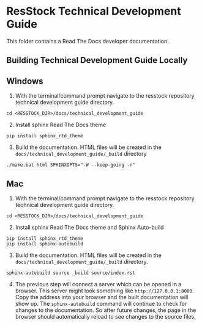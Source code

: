 # ResStock Technical Development Guide

This folder contains a Read The Docs developer documentation.

## Building Technical Development Guide Locally

## Windows
1. With the terminal/command prompt navigate to the resstock repository technical development guide directory.

```
cd <RESSTOCK_DIR>/docs/technical_development_guide
```

2. Install sphinx Read The Docs theme

```
pip install sphinx_rtd_theme
```

3. Build the documentation. HTML files will be created in the `docs/technical_development_guide/_build` directory

```
./make.bat html SPHINXOPTS="-W --keep-going -n"
```
 

## Mac

1. With the terminal/command prompt navigate to the resstock repository technical development guide directory.

```
cd <RESSTOCK_DIR>/docs/technical_development_guide
```

2. Install sphinx Read The Docs theme and Sphinx Auto-build

```
pip install sphinx_rtd_theme
pip install sphinx-autobuild
```

3. Build the documentation. HTML files will be created in the `docs/technical_development_guide/_build` directory. 

```
sphinx-autobuild source _build source/index.rst
```

4. The previous step will connect a server which can be opened in a browser. This server might look something like `http://127.0.0.1:8000`. Copy the address into your browser and the built documentation will show up. The `sphinx-autobuild` command will continue to check for changes to the documentation. So after future changes, the page in the browser should automatically reload to see changes to the source files.
